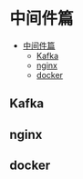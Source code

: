 # 中间件篇

- [中间件篇](#中间件篇)
  - [Kafka](#kafka)
  - [nginx](#nginx)
  - [docker](#docker)

## Kafka

## nginx

## docker
